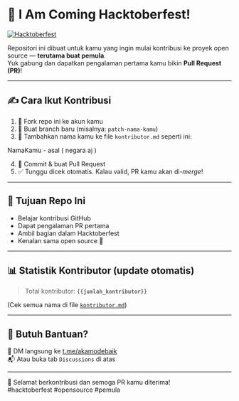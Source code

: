# 🎉 I Am Coming Hacktoberfest!

[![Hacktoberfest](https://img.shields.io/badge/Hacktoberfest-2025-blueviolet?logo=hacktoberfest&logoColor=white)](https://hacktoberfest.com/)

Repositori ini dibuat untuk kamu yang ingin mulai kontribusi ke proyek open source — **terutama buat pemula**.  
Yuk gabung dan dapatkan pengalaman pertama kamu bikin **Pull Request (PR)**!

---

## ✍️ Cara Ikut Kontribusi

1. 🍴 Fork repo ini ke akun kamu
2. 🔀 Buat branch baru (misalnya: `patch-nama-kamu`)
3. 📝 Tambahkan nama kamu ke file `kontributor.md` seperti ini:

NamaKamu - asal ( negara aj )


4. 💾 Commit & buat Pull Request
5. ✅ Tunggu dicek otomatis. Kalau valid, PR kamu akan di-*merge*!

---

## 🎯 Tujuan Repo Ini

- Belajar kontribusi GitHub
- Dapat pengalaman PR pertama
- Ambil bagian dalam Hacktoberfest
- Kenalan sama open source 🚀

---

## 📊 Statistik Kontributor (update otomatis)

> Total kontributor: **`{{jumlah_kontributor}}`**

(Cek semua nama di file [`kontributor.md`](./kontributor.md))

---

## 🤝 Butuh Bantuan?

📩 DM langsung ke [t.me/akamodebaik](https://t.me/akamodebaik)  
📬 Atau buka tab `Discussions` di atas

---

🎃 Selamat berkontribusi dan semoga PR kamu diterima!  
#hacktoberfest #opensource #pemula
